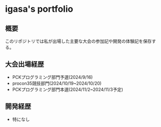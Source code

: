 # igasa's portfolio

## 概要

このリポジトリでは私が出場した主要な大会の参加記や開発の体験記を保存する。

## 大会出場経歴

- PCKプログラミング部門予選(2024/9/16)
- procon35競技部門(2024/10/19~2024/10/20)
- PCKプログラミング部門本選(2024/11/2~2024/11/3予定)

## 開発経歴

- 特になし
